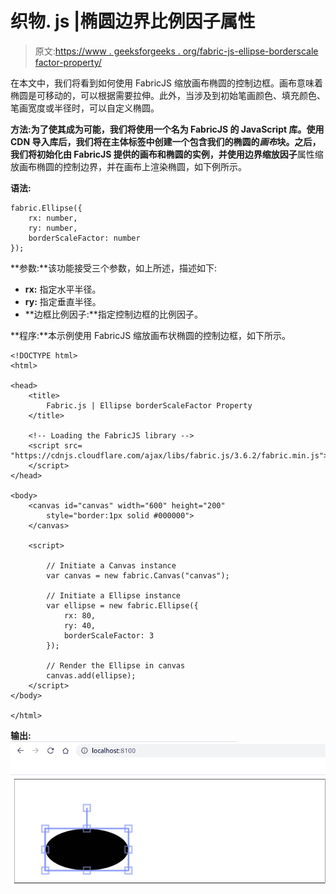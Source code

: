 # 织物. js |椭圆边界比例因子属性

> 原文:[https://www . geeksforgeeks . org/fabric-js-ellipse-borderscale factor-property/](https://www.geeksforgeeks.org/fabric-js-ellipse-borderscalefactor-property/)

在本文中，我们将看到如何使用 FabricJS 缩放画布椭圆的控制边框。画布意味着椭圆是可移动的，可以根据需要拉伸。此外，当涉及到初始笔画颜色、填充颜色、笔画宽度或半径时，可以自定义椭圆。

**方法:**为了使其成为可能，我们将使用一个名为 FabricJS 的 JavaScript 库。使用 CDN 导入库后，我们将在主体标签中创建一个包含我们的椭圆的*画布*块。之后，我们将初始化由 FabricJS 提供的画布和椭圆的实例，并使用**边界缩放因子**属性缩放画布椭圆的控制边界，并在画布上渲染椭圆，如下例所示。

**语法:**

```
fabric.Ellipse({
    rx: number,
    ry: number,
    borderScaleFactor: number
}); 
```

**参数:**该功能接受三个参数，如上所述，描述如下:

*   **rx:** 指定水平半径。
*   **ry:** 指定垂直半径。
*   **边框比例因子:**指定控制边框的比例因子。

**程序:**本示例使用 FabricJS 缩放画布状椭圆的控制边框，如下所示。

```
<!DOCTYPE html>
<html>

<head>
    <title>
        Fabric.js | Ellipse borderScaleFactor Property
    </title>

    <!-- Loading the FabricJS library -->
    <script src=
"https://cdnjs.cloudflare.com/ajax/libs/fabric.js/3.6.2/fabric.min.js">
    </script>
</head>

<body>
    <canvas id="canvas" width="600" height="200" 
        style="border:1px solid #000000">
    </canvas>

    <script>

        // Initiate a Canvas instance
        var canvas = new fabric.Canvas("canvas");

        // Initiate a Ellipse instance
        var ellipse = new fabric.Ellipse({
            rx: 80,
            ry: 40,
            borderScaleFactor: 3
        });

        // Render the Ellipse in canvas
        canvas.add(ellipse);
    </script>
</body>

</html>
```

**输出:**
![](img/2d17c68e2e8652aaede1a4c39a3dccd3.png)